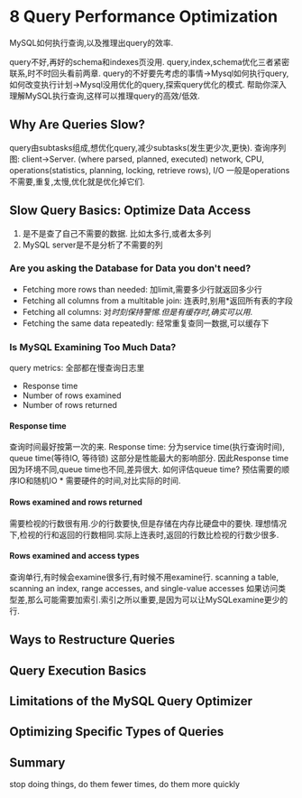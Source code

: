# 8 Query Performance Optimization
MySQL如何执行查询,以及推理出query的效率.

query不好,再好的schema和indexes页没用.
query,index,schema优化三者紧密联系,时不时回头看前两章.
query的不好要先考虑的事情->Mysql如何执行query,如何改变执行计划->Mysql没用优化的query,探索query优化的模式.
帮助你深入理解MySQL执行查询,这样可以推理query的高效/低效.

## Why Are Queries Slow?
query由subtasks组成,想优化query,减少subtasks(发生更少次,更快).
查询序列图: client->Server. (where parsed, planned, executed)
network, CPU, operations(statistics, planning, locking, retrieve rows), I/O
一般是operations不需要,重复,太慢,优化就是优化掉它们.

## Slow Query Basics: Optimize Data Access
1. 是不是查了自己不需要的数据. 比如太多行,或者太多列
2. MySQL server是不是分析了不需要的列

### Are you asking the Database for Data you don't need?
- Fetching more rows than needed: 加limit,需要多少行就返回多少行
- Fetching all columns from a multitable join: 连表时,别用*返回所有表的字段
- Fetching all columns: 对*时刻保持警惕.但是有缓存时,确实可以用*.
- Fetching the same data repeatedly: 经常重复查同一数据,可以缓存下

### Is MySQL Examining Too Much Data?
query metrics: 全部都在慢查询日志里
- Response time
- Number of rows examined
- Number of rows returned
#### Response time
查询时间最好按第一次的来.
Response time: 分为service time(执行查询时间), queue time(等待IO, 等待锁) 这部分是性能最大的影响部分.
因此Response time 因为环境不同,queue time也不同,差异很大.
如何评估queue time? 预估需要的顺序IO和随机IO * 需要硬件的时间,对比实际的时间.

#### Rows examined and rows returned
需要检视的行数很有用.少的行数要快,但是存储在内存比硬盘中的要快.
理想情况下,检视的行和返回的行数相同.实际上连表时,返回的行数比检视的行数少很多.

#### Rows examined and access types
查询单行,有时候会examine很多行,有时候不用examine行.
scanning a table, scanning an index, range accesses, and single-value accesses
如果访问类型差,那么可能需要加索引.索引之所以重要,是因为可以让MySQLexamine更少的行.


## Ways to Restructure Queries

## Query Execution Basics

## Limitations of the MySQL Query Optimizer

## Optimizing Specific Types of Queries

## Summary
stop doing things, do them fewer times, do them more quickly